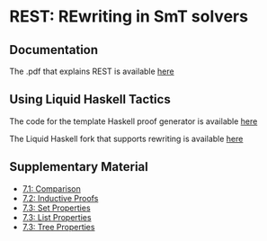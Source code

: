 # REST: REwriting in SmT solvers

## Documentation
 The .pdf that explains REST is available [here](https://github.com/zgrannan/rest/blob/master/REST-POPL21.pdf)

## Using Liquid Haskell Tactics

The code for the template Haskell proof generator is available [here](https://github.com/mustafahafidi/qc-to-lh)

The Liquid Haskell fork that supports rewriting is available [here](https://github.com/zgrannan/liquidhaskell/tree/rw-termination-noplugin2)

## Supplementary Material

- [7.1: Comparison](https://github.com/zgrannan/rest/tree/master/benchmarks)
- [7.2: Inductive Proofs](https://github.com/mustafahafidi/qc-to-lh/blob/master/benchmarks)
- [7.3: Set Properties](https://github.com/zgrannan/rest/tree/master/casestudies/set)
- [7.3: List Properties](https://github.com/zgrannan/rest/blob/master/casestudies/tpfa/02.hs)
- [7.3: Tree Properties](https://github.com/zgrannan/rest/blob/master/casestudies/tpfa/04.hs)

